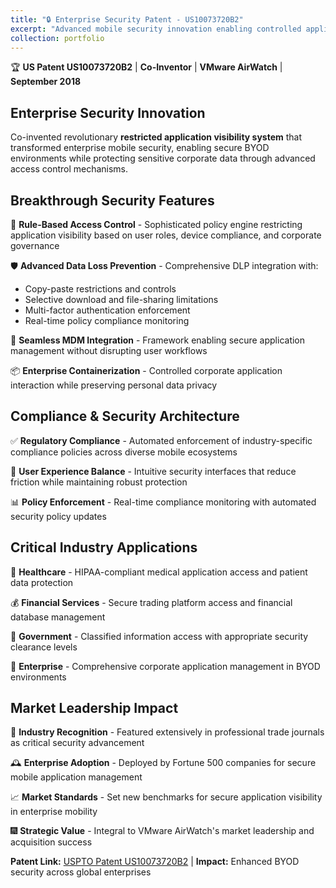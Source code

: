```yaml
---
title: "🔒 Enterprise Security Patent - US10073720B2"
excerpt: "Advanced mobile security innovation enabling controlled application visibility and access in BYOD environments with comprehensive data protection."
collection: portfolio
---
```


🏆 **US Patent US10073720B2** | **Co-Inventor** | **VMware AirWatch** | **September 2018**

## Enterprise Security Innovation

Co-invented revolutionary **restricted application visibility system** that transformed enterprise mobile security, enabling secure BYOD environments while protecting sensitive corporate data through advanced access control mechanisms.

## Breakthrough Security Features

🔐 **Rule-Based Access Control** - Sophisticated policy engine restricting application visibility based on user roles, device compliance, and corporate governance

🛡️ **Advanced Data Loss Prevention** - Comprehensive DLP integration with:
- Copy-paste restrictions and controls
- Selective download and file-sharing limitations  
- Multi-factor authentication enforcement
- Real-time policy compliance monitoring

📱 **Seamless MDM Integration** - Framework enabling secure application management without disrupting user workflows

📦 **Enterprise Containerization** - Controlled corporate application interaction while preserving personal data privacy

## Compliance & Security Architecture

✅ **Regulatory Compliance** - Automated enforcement of industry-specific compliance policies across diverse mobile ecosystems

🎯 **User Experience Balance** - Intuitive security interfaces that reduce friction while maintaining robust protection

📊 **Policy Enforcement** - Real-time compliance monitoring with automated security policy updates

## Critical Industry Applications

🏥 **Healthcare** - HIPAA-compliant medical application access and patient data protection

💰 **Financial Services** - Secure trading platform access and financial database management

🏢 **Government** - Classified information access with appropriate security clearance levels

💼 **Enterprise** - Comprehensive corporate application management in BYOD environments

## Market Leadership Impact

🏅 **Industry Recognition** - Featured extensively in professional trade journals as critical security advancement

🕰️ **Enterprise Adoption** - Deployed by Fortune 500 companies for secure mobile application management

📈 **Market Standards** - Set new benchmarks for secure application visibility in enterprise mobility

🎆 **Strategic Value** - Integral to VMware AirWatch's market leadership and acquisition success

**Patent Link:** [USPTO Patent US10073720B2](https://patents.uspto.gov/patent/10073720) | **Impact:** Enhanced BYOD security across global enterprises